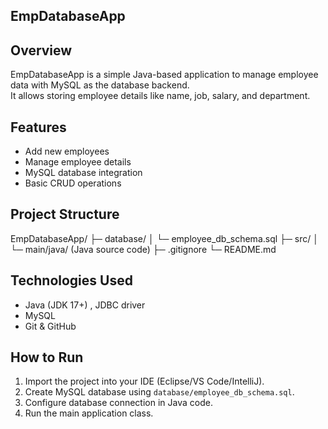 ## EmpDatabaseApp
## Overview
EmpDatabaseApp is a simple Java-based application to manage employee data with MySQL as the database backend.  
It allows storing employee details like name, job, salary, and department.

## Features
- Add new employees
- Manage employee details
- MySQL database integration
- Basic CRUD operations

## Project Structure
EmpDatabaseApp/
├─ database/
│ └─ employee_db_schema.sql
├─ src/
│ └─ main/java/ (Java source code)
├─ .gitignore
└─ README.md

## Technologies Used
- Java (JDK 17+) , JDBC driver
- MySQL
- Git & GitHub

## How to Run
1. Import the project into your IDE (Eclipse/VS Code/IntelliJ).  
2. Create MySQL database using `database/employee_db_schema.sql`.  
3. Configure database connection in Java code.  
4. Run the main application class.
